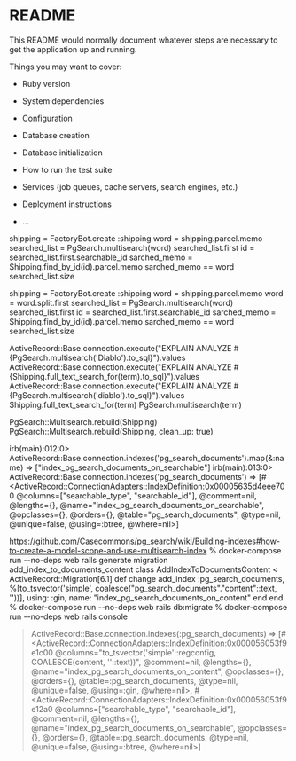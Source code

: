 # README

This README would normally document whatever steps are necessary to get the
application up and running.

Things you may want to cover:

* Ruby version

* System dependencies

* Configuration

* Database creation

* Database initialization

* How to run the test suite

* Services (job queues, cache servers, search engines, etc.)

* Deployment instructions

* ...

shipping = FactoryBot.create :shipping
word = shipping.parcel.memo
searched_list = PgSearch.multisearch(word)
searched_list.first
id = searched_list.first.searchable_id
sarched_memo = Shipping.find_by_id(id).parcel.memo
sarched_memo == word
searched_list.size


shipping = FactoryBot.create :shipping
word = shipping.parcel.memo
word = word.split.first
searched_list = PgSearch.multisearch(word)
searched_list.first
id = searched_list.first.searchable_id
sarched_memo = Shipping.find_by_id(id).parcel.memo
sarched_memo == word
searched_list.size


ActiveRecord::Base.connection.execute("EXPLAIN ANALYZE #{PgSearch.multisearch('Diablo').to_sql}").values
ActiveRecord::Base.connection.execute("EXPLAIN ANALYZE #{Shipping.full_text_search_for(term).to_sql}").values
ActiveRecord::Base.connection.execute("EXPLAIN ANALYZE #{PgSearch.multisearch('diablo').to_sql}").values
Shipping.full_text_search_for(term)
PgSearch.multisearch(term)

PgSearch::Multisearch.rebuild(Shipping)
PgSearch::Multisearch.rebuild(Shipping, clean_up: true)

irb(main):012:0> ActiveRecord::Base.connection.indexes('pg_search_documents').map(&:name)
=> ["index_pg_search_documents_on_searchable"]
irb(main):013:0> ActiveRecord::Base.connection.indexes('pg_search_documents')
=> 
[#<ActiveRecord::ConnectionAdapters::IndexDefinition:0x00005635d4eee700
  @columns=["searchable_type", "searchable_id"],
  @comment=nil,
  @lengths={},
  @name="index_pg_search_documents_on_searchable",
  @opclasses={},
  @orders={},
  @table="pg_search_documents",
  @type=nil,
  @unique=false,
  @using=:btree,
  @where=nil>]



https://github.com/Casecommons/pg_search/wiki/Building-indexes#how-to-create-a-model-scope-and-use-multisearch-index
% docker-compose run --no-deps web rails generate migration add_index_to_documents_content
class AddIndexToDocumentsContent < ActiveRecord::Migration[6.1]
  def change
    add_index :pg_search_documents, %[to_tsvector('simple', coalesce("pg_search_documents"."content"::text, ''))], using: :gin, name: "index_pg_search_documents_on_content"
  end
end
% docker-compose run --no-deps web rails db:migrate
% docker-compose run --no-deps web rails console
> ActiveRecord::Base.connection.indexes(:pg_search_documents)
>=> 
 [#<ActiveRecord::ConnectionAdapters::IndexDefinition:0x000056053f9e1c00
   @columns="to_tsvector('simple'::regconfig, COALESCE(content, ''::text))",
   @comment=nil,
   @lengths={},
   @name="index_pg_search_documents_on_content",
   @opclasses={},
   @orders={},
   @table=:pg_search_documents,
   @type=nil,
   @unique=false,
   @using=:gin,
   @where=nil>,
  #<ActiveRecord::ConnectionAdapters::IndexDefinition:0x000056053f9e12a0
   @columns=["searchable_type", "searchable_id"],
   @comment=nil,
   @lengths={},
   @name="index_pg_search_documents_on_searchable",
   @opclasses={},
   @orders={},
   @table=:pg_search_documents,
   @type=nil,
   @unique=false,
   @using=:btree,
   @where=nil>]  
   
   